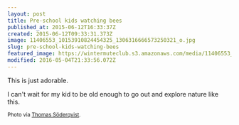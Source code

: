 ```yaml
---
layout: post
title: Pre-school kids watching bees
published_at: 2015-06-12T16:33:37Z
created: 2015-06-12T09:33:31.373Z
image: 11406553_10153910824454325_1306316666573250321_o.jpg
slug: pre-school-kids-watching-bees
featured_image: https://wintermuteclub.s3.amazonaws.com/media/11406553_10153910824454325_1306316666573250321_o.jpg
modified: 2016-05-04T21:33:56.072Z
---
```

This is just adorable.

I can't wait for my kid to be old enough to go out and explore nature like this.

<small>Photo via [Thomas Söderqvist](https://www.facebook.com/photo.php?fbid=10153910824454325&set=a.10150177475264325.355761.694559324&type=1&theater).</small>
